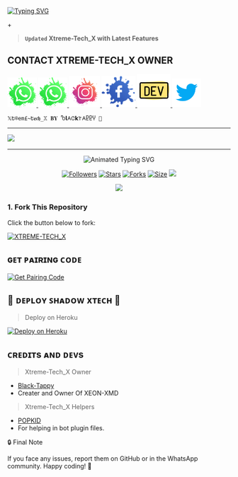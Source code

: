 <a href="https://git.io/typing-svg"><img src="https://readme-typing-svg.demolab.com?font=Black+Ops+One&size=100&pause=1000&color=FF0000&center=true&width=1000&height=200&lines=XTREME-TECH_X" alt="Typing SVG" /></a>
  </p>
+

> **`Updated` Xtreme-Tech_X with Latest Features**

## CONTACT XTREME-TECH_X OWNER
  
<a href="https://wa.me/254759000340"> <img src="https://raw.githubusercontent.com/shizothetechie/database/main/icon/WhatsApp.png" width="13%"> </a>
  <a href="https://chat.whatsapp.com/GbpVWoHH0XLHOHJsYLtbjH"> <img src="https://raw.githubusercontent.com/shizothetechie/database/main/icon/WhatsApp.png" width="13%"> </a>
  <a href="https://www.facebook.com/profile.php?id=100086056192263&name=xhp_nt__fb__action__open_use"> <img src="https://raw.githubusercontent.com/shizothetechie/database/main/icon/Instagram2.png" width="14%"> </a>
  <a href="https://www.instagram.com/bright_leizer_?igsh=Y2JmcnE1ajNjZXM=&name=xhp_nt__fb__action__open_user"> <img src="https://raw.githubusercontent.com/shizothetechie/database/main/icon/Facebook.png" width="15%"> </a><a href="https://github.com/Tappy-Black/Xtreme-AI/tree/main"> <img src="https://raw.githubusercontent.com/shizothetechie/database/main/icon/devto.png" width="15%"> </a><a href="XTREME-TECH_X "> <img src="https://raw.githubusercontent.com/shizothetechie/database/main/icon/twitter.png" width="13%"> </a>
</p>


```
𝕏Ե®em£~Ե𝖊𝖈𝖍_𝕏 𝐁𝐘 Ⴊ𝗹𐌀Ꮳ𝗸𐌕𐌀ႲႲჄ 🎲
```

--- 

<a><img src='https://files.catbox.moe/3hrxbh.jpg'/></a>

---

<p align="center">
  <img src="https://readme-typing-svg.demolab.com?font=Orbitron&weight=600&size=25&duration=4000&pause=1000&color=00F7FF&center=true&vCenter=true&width=500&lines=ULTIMATE+WHATSAPP+BOT;MULTI-DEVICE+SUPPORT;POWERED+BY+BAILEYS;FAST++SECURE++RELIABLE" alt="Animated Typing SVG" />
</p>

<div align="center">
  <a href="https://github.com/Tappy-Black/followers"><img title="Followers" src="https://img.shields.io/github/followers/Tappy-Black?color=EB5406&style=for-the-badge&logo=github&logoColor=white"></a>
  <a href="https://github.com/Tappy-Black/Xtreme-AI/stargazers/"><img title="Stars" src="https://img.shields.io/github/stars/Tappy-Black/Xtreme-AI?color=FFCE44&style=for-the-badge&logo=reverbnation&logoColor=white"></a>
  <a href="https://github.com/Tappy-Black/Xtreme-AI/network/members"><img title="Forks" src="https://img.shields.io/github/forks/Tappy-Black/Xtreme-AI?color=FF007F&style=for-the-badge&logo=git&logoColor=white"></a>
  <a href="https://github.com/Tappy-Black/Xtreme-AI/"><img title="Size" src="https://img.shields.io/github/repo-size/Tappy-Black/Xtreme-AI?style=for-the-badge&color=FFFF33&logo=docusign&logoColor=white"></a>
  <a href="https://github.com/Tappy-Black/Xtreme-AI/graphs/commit-activity"><img height="28" src="https://img.shields.io/badge/Maintained%3F-yes-green.svg?style=for-the-badge&logo=gitpod&logoColor=white"></a>
</div>

<p align="center">
  <img src="https://komarev.com/ghpvc/?username=XTREME-TECHX&label=VISITORS&style=flat-square&color=0002FF" />
</p>

### 1. Fork This Repository

Click the button below to fork:

  <a href="https://github.com/Tappy-Black/Xtreme-AI/fork"><img title="XTREME-TECH_X" src="https://img.shields.io/badge/FORK-XTREME-TECH_X-h?color=green&style=for-the-badge&logo=stackshare"></a>

## ɢᴇᴛ ᴘᴀɪʀɪɴɢ ᴄᴏᴅᴇ
  <p align="left">  
<a href='https://popkidsessgenerator.onrender.com/pair' target="_blank"><img alt='Get Pairing Code' src='https://img.shields.io/badge/Get%20Pairing%20Code-000000?style=for-the-badge&logo=codefactor&logoColor=yellow'/></a>  
</p>  


## 👻 ᴅᴇᴘʟᴏʏ ꜱʜᴀᴅᴏᴡ xᴛᴇᴄʜ 👻

> Deploy on Heroku



<p align="left">  
<a href='https://deployment-web-phi.vercel.app/' target="_blank"><img alt='Deploy on Heroku' src='https://img.shields.io/badge/Deploy%20on-Heroku-FF004D?style=for-the-badge&logo=heroku&logoColor=white'/></a>  
</p>



## ᴄʀᴇᴅɪᴛs ᴀɴᴅ ᴅᴇᴠs
> Xtreme-Tech_X Owner 
- [Black-Tappy](https://github.com/Black-Tappy)
- Creater and Owner Of XEON-XMD 
> Xtreme-Tech_X Helpers 
- [POPKID](https://github.com/Popkiddevs)
- For helping in bot plugin files.
  



🔒 Final Note

If you face any issues, report them on GitHub or in the WhatsApp community.
Happy coding! 👻 
